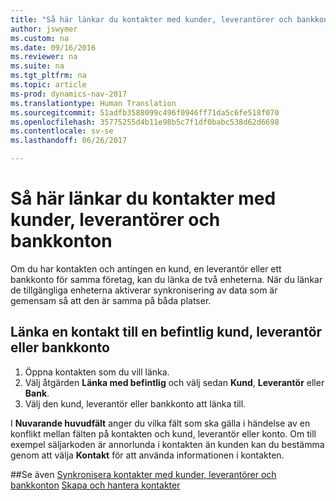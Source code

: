 ```yaml
---
title: "Så här länkar du kontakter med kunder, leverantörer och bankkonton"
author: jswymer
ms.custom: na
ms.date: 09/16/2016
ms.reviewer: na
ms.suite: na
ms.tgt_pltfrm: na
ms.topic: article
ms-prod: dynamics-nav-2017
ms.translationtype: Human Translation
ms.sourcegitcommit: 51adfb3588099c496f0946ff71da5c6fe518f070
ms.openlocfilehash: 35775255d4b11e98b5c7f1df0babc538d62d6698
ms.contentlocale: sv-se
ms.lasthandoff: 06/26/2017

---
```

# <a name="how-to-link-contacts-with-customers-vendors-and-bank-accounts"></a>Så här länkar du kontakter med kunder, leverantörer och bankkonton
Om du har kontakten och antingen en kund, en leverantör eller ett bankkonto för samma företag, kan du länka de två enheterna. När du länkar de tillgängliga enheterna aktiverar synkronisering av data som är gemensam så att den är samma på båda platser.

## <a name="link-a-contact-to-an-existing-customer-vendor-or-bank-account"></a>Länka en kontakt till en befintlig kund, leverantör eller bankkonto
1. Öppna kontakten som du vill länka.
2. Välj åtgärden **Länka med befintlig** och välj sedan **Kund**, **Leverantör** eller **Bank**.
3. Välj den kund, leverantör eller bankkonto att länka till.

 I **Nuvarande huvudfält** anger du vilka fält som ska gälla i händelse av en konflikt mellan fälten på kontakten och kund, leverantör eller konto. Om till exempel säljarkoden är annorlunda i kontakten än kunden kan du bestämma genom att välja **Kontakt** för att använda informationen i kontakten.


##<a name="see-also"></a>Se även
[Synkronisera kontakter med kunder, leverantörer och bankkonton](marketing-synchronize-contacts-customers-vendors-bank-accounts.md)
[Skapa och hantera kontakter](marketing-contacts.md)  

